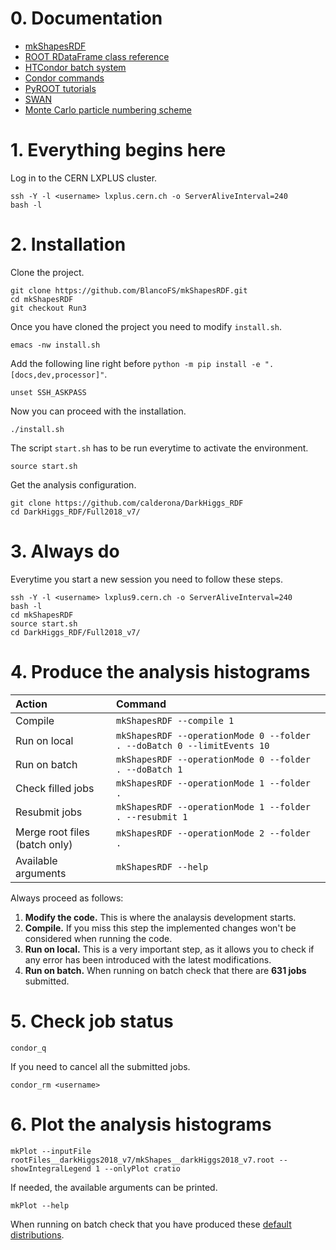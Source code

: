 # 0. Documentation

* [mkShapesRDF](https://mkshapesrdf.readthedocs.io/en/latest/)
* [ROOT RDataFrame class reference](https://root.cern/doc/master/classROOT_1_1RDataFrame.html)
* [HTCondor batch system](https://twiki.cern.ch/twiki/bin/view/ABPComputing/LxbatchHTCondor)
* [Condor commands](https://twiki.cern.ch/twiki/bin/view/CENF/NeutrinoClusterCondorDoc)
* [PyROOT tutorials](https://root.cern.ch/doc/master/group__tutorial__pyroot.html)
* [SWAN](https://swan.cern.ch/)
* [Monte Carlo particle numbering scheme](https://pdg.lbl.gov/2020/reviews/rpp2020-rev-monte-carlo-numbering.pdf)

# 1. Everything begins here

Log in to the CERN LXPLUS cluster.

    ssh -Y -l <username> lxplus.cern.ch -o ServerAliveInterval=240
    bash -l

# 2. Installation

Clone the project.

    git clone https://github.com/BlancoFS/mkShapesRDF.git
    cd mkShapesRDF
    git checkout Run3

Once you have cloned the project you need to modify `install.sh`.

    emacs -nw install.sh

Add the following line right before `python -m pip install -e ".[docs,dev,processor]"`.

    unset SSH_ASKPASS

Now you can proceed with the installation.

    ./install.sh

<!---
*Only necessary if Grid access is needed.* Set `eosTmpWorkDir` as `/eos/home-p/piedra/work/LatinosPostProcessing` in `Sites_cfg.py`. Write your home path instead of `/home-p/piedra`.

    emacs -nw mkShapesRDF/processor/framework/Sites_cfg.py
-->

The script `start.sh` has to be run everytime to activate the environment.

    source start.sh

Get the analysis configuration.

    git clone https://github.com/calderona/DarkHiggs_RDF
    cd DarkHiggs_RDF/Full2018_v7/

# 3. Always do

Everytime you start a new session you need to follow these steps.

    ssh -Y -l <username> lxplus9.cern.ch -o ServerAliveInterval=240
    bash -l
    cd mkShapesRDF
    source start.sh
    cd DarkHiggs_RDF/Full2018_v7/

<!---
*Only necessary if Grid access is needed.* Produce a valid VOMS proxy.

    voms-proxy-init -voms cms -rfc --valid 168:0
-->

# 4. Produce the analysis histograms

| Action                        | Command                                                                 |
|:------------------------------|:------------------------------------------------------------------------|
| Compile                       | `mkShapesRDF --compile 1`                                               |
| Run on local                  | `mkShapesRDF --operationMode 0 --folder . --doBatch 0 --limitEvents 10` |
| Run on batch                  | `mkShapesRDF --operationMode 0 --folder . --doBatch 1`                  |
| Check filled jobs             | `mkShapesRDF --operationMode 1 --folder .`                              |
| Resubmit jobs                 | `mkShapesRDF --operationMode 1 --folder . --resubmit 1`                 |
| Merge root files (batch only) | `mkShapesRDF --operationMode 2 --folder .`                              |
| Available arguments           | `mkShapesRDF --help`                                                    |

Always proceed as follows:

1. **Modify the code.** This is where the analaysis development starts.
2. **Compile.** If you miss this step the implemented changes won't be considered when running the code.
3. **Run on local.** This is a very important step, as it allows you to check if any error has been introduced with the latest modifications.
4. **Run on batch.** When running on batch check that there are **631 jobs** submitted.

# 5. Check job status

    condor_q

If you need to cancel all the submitted jobs.

    condor_rm <username>

# 6. Plot the analysis histograms

    mkPlot --inputFile rootFiles__darkHiggs2018_v7/mkShapes__darkHiggs2018_v7.root --showIntegralLegend 1 --onlyPlot cratio

If needed, the available arguments can be printed.

    mkPlot --help

When running on batch check that you have produced these [default distributions](https://piedra.web.cern.ch/mkshapesrdf-plots/).
